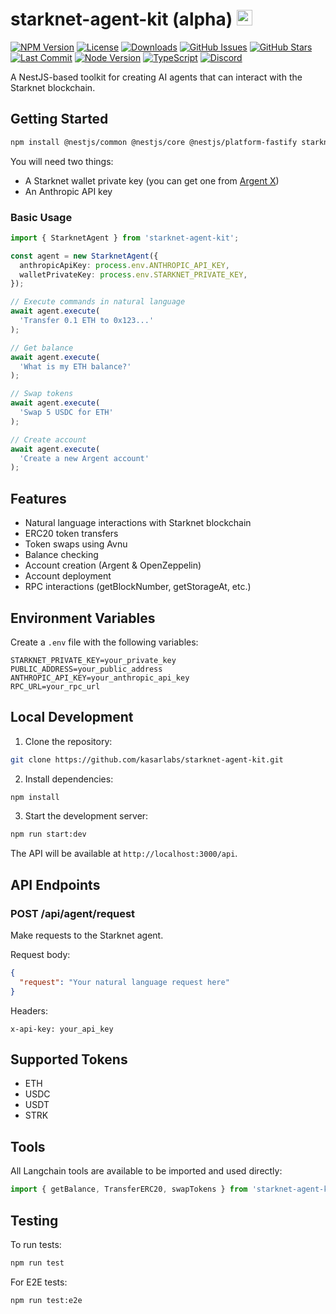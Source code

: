 # starknet-agent-kit (alpha) <img src="https://pbs.twimg.com/profile_images/1834202903189618688/N4J8emeY_400x400.png" width="25">

[![NPM Version](https://img.shields.io/npm/v/starknet-agent-kit.svg)](https://www.npmjs.com/package/starknet-agent-kit)
[![License](https://img.shields.io/npm/l/starknet-agent-kit.svg)](https://github.com/kasarlabs/starknet-agent-kit/blob/main/LICENSE)
[![Downloads](https://img.shields.io/npm/dm/starknet-agent-kit.svg)](https://www.npmjs.com/package/starknet-agent-kit)
[![GitHub Issues](https://img.shields.io/github/issues/kasarlabs/starknet-agent-kit.svg)](https://github.com/kasarlabs/starknet-agent-kit/issues)
[![GitHub Stars](https://img.shields.io/github/stars/kasarlabs/starknet-agent-kit.svg)](https://github.com/kasarlabs/starknet-agent-kit/stargazers)
[![Last Commit](https://img.shields.io/github/last-commit/kasarlabs/starknet-agent-kit.svg)](https://github.com/kasarlabs/starknet-agent-kit/commits/main)
[![Node Version](https://img.shields.io/node/v/starknet-agent-kit.svg)](https://nodejs.org)
[![TypeScript](https://img.shields.io/badge/TypeScript-5.0-blue.svg)](https://www.typescriptlang.org/)
[![Discord](https://img.shields.io/discord/1234567890)](https://discord.gg/yourdiscord)

A NestJS-based toolkit for creating AI agents that can interact with the Starknet blockchain.

## Getting Started

```bash
npm install @nestjs/common @nestjs/core @nestjs/platform-fastify starknet @langchain/anthropic
```

You will need two things:
- A Starknet wallet private key (you can get one from [Argent X](https://www.argent.xyz/argent-x))
- An Anthropic API key

### Basic Usage

```typescript
import { StarknetAgent } from 'starknet-agent-kit';

const agent = new StarknetAgent({
  anthropicApiKey: process.env.ANTHROPIC_API_KEY,
  walletPrivateKey: process.env.STARKNET_PRIVATE_KEY,
});

// Execute commands in natural language
await agent.execute(
  'Transfer 0.1 ETH to 0x123...'
);

// Get balance
await agent.execute(
  'What is my ETH balance?'
);

// Swap tokens
await agent.execute(
  'Swap 5 USDC for ETH'
);

// Create account
await agent.execute(
  'Create a new Argent account'
);
```

## Features

- Natural language interactions with Starknet blockchain
- ERC20 token transfers
- Token swaps using Avnu
- Balance checking
- Account creation (Argent & OpenZeppelin)
- Account deployment
- RPC interactions (getBlockNumber, getStorageAt, etc.)

## Environment Variables

Create a `.env` file with the following variables:

```env
STARKNET_PRIVATE_KEY=your_private_key
PUBLIC_ADDRESS=your_public_address
ANTHROPIC_API_KEY=your_anthropic_api_key
RPC_URL=your_rpc_url
```

## Local Development

1. Clone the repository:
```bash
git clone https://github.com/kasarlabs/starknet-agent-kit.git
```

2. Install dependencies:
```bash
npm install
```

3. Start the development server:
```bash
npm run start:dev
```

The API will be available at `http://localhost:3000/api`.

## API Endpoints

### POST /api/agent/request

Make requests to the Starknet agent.

Request body:
```json
{
  "request": "Your natural language request here"
}
```

Headers:
```
x-api-key: your_api_key
```

## Supported Tokens

- ETH
- USDC
- USDT
- STRK

## Tools

All Langchain tools are available to be imported and used directly:

```typescript
import { getBalance, TransferERC20, swapTokens } from 'starknet-agent-kit';
```

## Testing

To run tests:

```bash
npm run test
```

For E2E tests:

```bash
npm run test:e2e
```